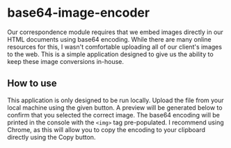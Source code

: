 # base64-image-encoder

Our correspondence module requires that we embed images directly in our HTML documents using base64 encoding. While there are many online resources for this, I wasn't comfortable uploading all of our client's images to the web. This is a simple application designed to give us the ability to keep these image conversions in-house.

## How to use

This application is only designed to be run locally. Upload the file from your local machine using the given button. A preview will be generated below to confirm that you selected the correct image. The base64 encoding will be printed in the console with the `<img>` tag pre-populated. I recommend using Chrome, as this will allow you to copy the encoding to your clipboard directly using the Copy button.
